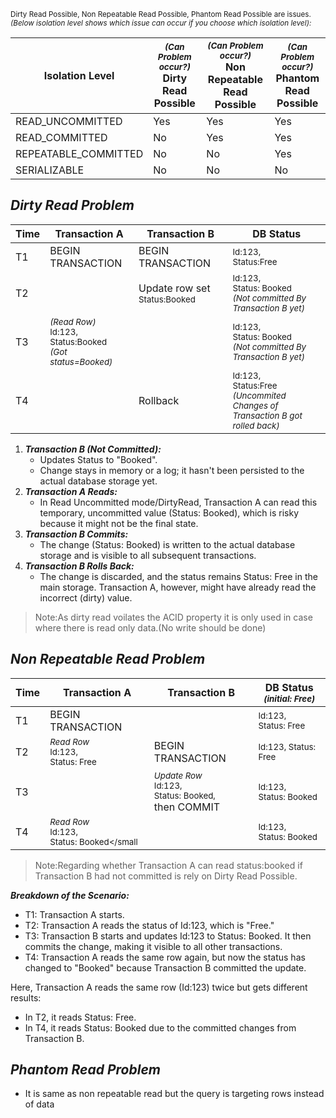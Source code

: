 <small>Dirty Read Possible,	Non Repeatable Read Possible,	Phantom Read Possible are issues.<br>
<i>(Below isolation level shows which issue can occur if you choose which isolation level):</i>
</small>

| Isolation Level   |<small><i>(Can Problem occur?)</small></i><br> Dirty Read Possible            |<small><i>(Can Problem occur?)</small></i><br> Non Repeatable Read Possible          |<small><i>(Can Problem occur?)</small></i><br> Phantom Read Possible
|----------|---------------------------------------------------------------------------|----------------------------------------------------------------------|-----------------|
|READ_UNCOMMITTED|Yes|Yes|Yes|
|READ_COMMITTED|No|Yes|Yes|
|REPEATABLE_COMMITTED|No|No|Yes|
|SERIALIZABLE|No|No|No|

## ***Dirty Read Problem***

| Time | Transaction A | Transaction B    | DB Status
|----------|---------------------------------------------------------------------------|----------------------------------------------------------------------|-----------------|
|T1 |BEGIN TRANSACTION |BEGIN TRANSACTION |<small>Id:123,</br>Status:Free</small>
|T2 | |Update row set <small>Status:Booked</small> |<small> Id:123,</br>Status: Booked</br></small><i><small>(Not committed By Transaction B yet)</i></small>|
|T3 |<i><small>(Read Row)</i></small></br><small>Id:123,</br>Status:Booked</small></br><i><small>(Got status=Booked) </i></small>||<small>Id:123,</br>Status: Booked</br></small><i><small>(Not committed By Transaction B yet)<i><small>|
|T4| |Rollback |<small>Id:123,</br>Status:Free</small></br><i><small>(Uncommited Changes of Transaction B got rolled back)</i></small>

>

1. ***Transaction B (Not Committed):***
    - Updates Status to "Booked".
    - Change stays in memory or a log; it hasn't been persisted to the actual database storage yet.
2. ***Transaction A Reads:***
    - In Read Uncommitted mode/DirtyRead, Transaction A can read this temporary, uncommitted value (Status: Booked), which is risky because it might not be the final state.
3. ***Transaction B Commits:***
    - The change (Status: Booked) is written to the actual    database storage and is visible to all subsequent transactions.
4. ***Transaction B Rolls Back:***
    - The change is discarded, and the status remains Status: Free in the main storage. Transaction A, however, might have already read the incorrect (dirty) value.
  
>Note:As dirty read voilates the ACID property it is only used in case where there is read only data.(No write should be done)


## ***Non Repeatable Read Problem***


|Time|	Transaction A|	Transaction B|	DB Status </br><i><small>(initial: Free)</i></small>|
|------|-------|-----|-----|
|T1|	BEGIN TRANSACTION|		|<small>Id:123, </br>Status: Free</small>
|T2|	<i><small>Read Row</i></small></br><small> Id:123,</br> Status: Free	|BEGIN TRANSACTION|	<small>Id:123, Status: Free</small>|
|T3	| |<i><small>Update Row<br></i></small> <small>	Id:123, <br>Status: Booked,</small><br> then COMMIT	|<small>Id:123,</br> Status: Booked</small>
|T4|	<small><i>Read Row</i><br> Id:123,<br> Status: Booked</small|	|	<small>Id:123,<br> Status: Booked</small>

>Note:Regarding whether Transaction A can read status:booked if Transaction B had not committed is rely on Dirty Read Possible.

***Breakdown of the Scenario:***
- T1: Transaction A starts.
- T2: Transaction A reads the status of Id:123, which is "Free."
- T3: Transaction B starts and updates Id:123 to Status: Booked. It then commits the change, making it visible to all other transactions.
- T4: Transaction A reads the same row again, but now the status has changed to "Booked" because Transaction B committed the update.

Here, Transaction A reads the same row (Id:123) twice but gets different results:

   - In T2, it reads Status: Free.
   - In T4, it reads Status: Booked due to the committed changes from Transaction B.
  

## ***Phantom Read Problem***

- It is same as non repeatable read but the query is targeting rows instead of data
